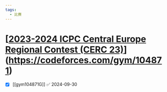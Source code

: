 ```yaml
---
tags:
  - 比赛
---
```

# [[2023-2024 ICPC Central Europe Regional Contest (CERC 23)](https://codeforces.com/gym/104871)](https://codeforces.com/gym/104871)

- [x] [[gym104871G]] ✅ 2024-09-30
